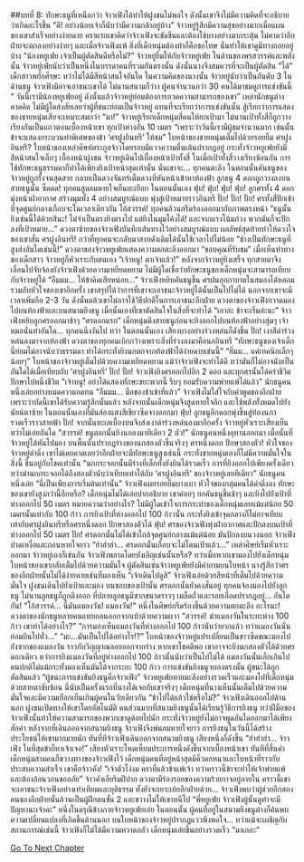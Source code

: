 ##บทที่ 8: ทักษะธนูที่เหนือกว่า
จ้าวเฟิงได้ทำให้ฝูงชนไม่พอใจ ดังนั้นเขาจึงไม่มีความคิดที่จะอธิบายว่าเกิดอะไรขึ้น
“ดี! อย่างน้อยเจ้าก็นับว่ามีความกล้าอยู่บ้าง” จ้าวหยู่รู้สึกมีความสุขอย่างมากเมื่อแผนของเขาสำเร็จอย่างง่ายดาย
คราแรกเขาคิดว่าจ้าวเฟิงจะขัดขืนและต้องใช้บางอย่างมากระตุ้น ไม่คาดว่าอีกฝ่ายจะตกลงอย่างง่ายๆ และเมื่อจ้าวเฟิงแพ้ สิ่งที่เด็กหนุ่มต้องทำก็คือขอโทษ นั่นทำให้เขาดูมีทางถอยอยู่บ้าง
“น้องหยูเฟ่ย เจ้าเป็นผู้ตัดสินดีหรือไม่?” จ้าวหยู่ยิ้มให้กับจ้าวหยู่เฟ่ย ในด้านของพรสวรรค์และพลังนั้น จ้าวหยู่เฟ่ยนับว่าเป็นหนึ่งในบรรดาคนที่รวมกันตรงนั้น ดังนั้นนางจึงสมควรที่จะเป็นผู้ตัดสิน
“ได้” เด็กสาวพยักศีรษะ ทว่าไม่ได้มีสีหน้าสนใจอันใด ในความคิดของนางนั้น จ้าวหยู่นับว่าเป็นอันดับ 3 ในด้านธนู จ้าวเฟิงมิอาจเอาชนะเขาได้
ไม่นานสนามก็ว่าง ผู้คนจำนวนกว่า 30 คนได้มาชมดูการแข่งขันนี้
“ วันนี้เรามีน้องหยูเฟ่ยอยู่ ดังนั้นแล้วจ้าวหยู่ย่อมต้องการอวดความสามารถของเขา” เหล่านักธนูต่างคาดคิด ไม่มีผู้ใดสงสัยเลยว่าผู้ที่ชนะย่อมเป็นจ้าวหยู่ แทนที่จะเรียกว่าการแข่งขันนั้น สู้เรียกว่าการแสดงของชายหนุ่มเสียจะเหมาะสมกว่า
“มา!”
จ้าวหยู่เรียกเด็กหนุ่มสี่คนให้ยกเป้ามา ไม่นานเป้าทั้งสี่ก็ถูกวางเรียงกันเป็นแถวตอนเบื้องหน้าเขา ทุกเป้าห่างกัน 10 เมตร
“เพราะว่าวันนี้เรามีผู้ชมจำนวนมาก เช่นนั้นข้าจะแสดงกระบวนท่าพิเศษของข้า ‘ศรฝูงอินทรี’ ให้ชม” ใบหน้าของชายหนุ่มเต็มไปด้วยรอยยิ้ม
ศรฝูงอินทรี?
ใบหน้าของเหล่าศิษย์ตระกูลจ้าวโดยรอบมีแววความตื่นเต้นปรากฏอยู่ กระทั่งจ้าวหยูเฟยยังมีสีหน้าสนใจเล็กๆ
เบื้องหน้าฝูงชน จ้าวหยู่เดินไปเบื้องหน้าเป้าทั้งสี่ ในเมื่อเป้าทั้งสี่วางเรียงซ้อนกัน การใช้ทักษะธนูธรรมดาก็ทำได้เพียงยิงเป้าหน้าสุดเท่านั้น
นั่นเขาจะ...
ทุกคนตะลึง ในตอนนั้นคันธนูของจ้าวหยู่ถูกรั้งจนสุดสาย กลายเป็นดวงจันทร์เต็มดวงที่หันหน้าเข้าหาท้องฟ้า ลูกธนู 4 ดอกถูกวางลงบนสายธนูนั้น
ซี้ดดด!
ทุกคนสูดลมหายใจเย็นยะเยือก
ในตอนนั้นเอง
ฟุ่บ! ฟุ่บ! ฟุ่บ! ฟุ่บ!
ลูกศรทั้ง 4 ดอกมุ่งหน้าฝ่าอากาศ สร้างมุมทั้ง 4 อย่างสมบูรณ์แบบ พุ่งสู่เป้าหมายราวอินทรี
ปั่ก! ปั่ก! ปั่ก!
ศรทั้งสี่ปักเข้าที่จุดศูนย์กลางเกือบจะในเวลาเดียวกัน
โอ้สวรรค์!
ทุกคนล้วนกรีดร้องออกมากับภาพตรงหน้า
“ธนูนั้นยิงเช่นนี้ได้ด้วยสินะ! ไม่จำเป็นตรงยิงตรงไป แต่ยิงในมุมโค้งได้! และจากแรงโน้มถ่วง พวกมันก็จะปักลงที่เป้าหมาย...”
ดวงตาซ้ายของจ้าวเฟิงบันทึกเส้นทางไว้อย่างสมบูรณ์แบบ
ผลลัพธ์สุดท้ายทำให้ดวงใจของเขาสั่น
ศรฝูงอินทรี!
กว่าที่ทุกคนจะกลับมาสงบดังเดิมได้นั้นใช้เวลาไปไม่น้อย
“ช่างเป็นทักษะธนูที่สูงส่งอันใดเช่นนี้!” ดวงตาของจ้าวหยูเฟ่ยแสดงความตกตะลึงออกมา
“ขอบคุณที่รับชม” เมื่อเห็นท่าทางของเด็กสาว จ้าวหยู่ก็หัวเราะกับตนเอง
“เจ้าหนู! ตาเจ้าแล้ว!” หลังจากจ้าวหยู่ยิงเสร็จ ทุกสายตาจึงเลื่อนไปจับจ้องยังจ้าวเฟิงด้วยความเหยียดหยาม ไม่มีผู้ใดเชื่อว่าทักษะธนูของเด็กหนุ่มจะสามารถเทียบกับจ้าวหยู่ได้
“อืมมม... ให้ข้าคิดเสียหน่อย...”
จ้าวเฟิงหยิบคันธนูขึ้น ศรฝนอุกกาบาตในสมองได้หลอมรวมกับหัวใจของเขาอีกครั้ง เขาสรุปได้ว่าการที่เขาจะเอาชนะจ้าวหยู่ได้นั้นเป็นไปไม่ได้ นอกจากเขาจะมีเวลาเพิ่มอีก 2-3 วัน ดังนั้นแล้วเขาไม่อาจใช้วิธีปกติในการเอาชนะอีกฝ่าย
ดวงตาของจ้าวเฟิงกวาดมองไปบนท้องฟ้าและบนสนามยิงธนู เมื่อนั้นเองที่เขาตัดสินใจในสิ่งที่จะทำได้
“เอาล่ะ ข้าจะเริ่มล่ะนะ”
จ้าวเฟิงหยิบลูกศรออกมาช้าๆ
“ศรดอกแรก” เด็กหนุ่มดึงสายธนูก่อนจะยิงออกไปบนท้องฟ้าอย่างสุ่มๆ
เจ้าหมอนั่นทำอันใด...
ทุกคนนิ่งงันไป
ทว่า ในตอนนั้นเอง เสียงบางอย่างร่วงหล่นก็ดังขึ้น
ปั่ก!
เงาสีดำร่วงหล่นลงมาจากท้องฟ้า
ดวงตาของทุกคนเบิกกว้างเพราะสิ่งที่ร่วงลงมาคือนกอินทรี
“ทักษะธนูของเจ้าเด็กนี่ย่อมไม่อาจนับว่าธรรมดา ทำได้กระทั่งยิงนกตกจากท้องฟ้าได้ง่ายดายเช่นนี้”
“ฮึ่มม... แค่เทคนิกเล็กๆ น้อยๆ” ใบหน้าของจ้าวหยู่เต็มไปด้วยความเหยียดหยาม แม้ว่าจ้าวเฟิงจะทำได้ดี ทว่ามันก็ไม่อาจนับเป็นอันใดได้เมื่อเทียบกับ ‘ศรฝูงอินทรี’
ปั่ก! ปั่ก!
จ้าวเฟิงยิงศรออกไปอีก 2 ดอก และทุกศรนั้นได้คร่าชีวิตปักษาไปหนึ่งชีวิต
“เจ้าหนู! อย่าได้แสดงทักษะขยะพวกนี้ รีบๆ ยอมรับความพ่ายแพ้ได้แล้ว” นักธนูคนหนึ่งเอ่ยอย่างหมดความอดทน
“อืมมม... มือของข้าเข้าที่แล้ว”
จ้าวเฟิงไม่ใส่ใจกับคำพูดของอีกฝ่าย เพราะว่าบัดนี้เขาได้รับความรู้สึกนั้นแล้ว หลังจากนั้นเด็กหนุ่มจึงสูดหายใจลึก และใช้พลังทั้งหมดไปยังนัยน์ตาซ้าย ในตอนนั้นเองที่มันส่องแสงสีเขียวซีดจางออกมา
ฟุ่บ!
ลูกธนูอีกดอกพุ่งขึ้นสู่ท้องนภา รวดเร็วราวสายฟ้า
ปั่ก!
จากนั้นทะเลเบื้องบนจึงส่งเงาดำร่วงหล่นลงมาอีกครั้ง
จ้าวหยู่หัวเราะเสียงเย็น ทว่าไม่เอ่ยอันใด
“สวรรค์! ธนูดอกนั้นยิงนกลงมาทีเดียว 2 ตัว!”
นักธนูคนหนึ่งอุทานออกมา เมื่อนั้นที่จ้าวหยู่ได้หันไปมอง บนพื้นนั้นปรากฏร่างของนกสองตัวขึ้นจริงๆ
ศรหนึ่งดอก ปักษาสองตัว!
หัวใจของจ้าวหยู่ดำดิ่ง เขาไม่เคยคาดเลยว่าอีกฝ่ายจะมีทักษะธนูสูงเช่นนี้ กระทั่งชายหนุ่มเองก็ไม่มีความมั่นใจในสิ่งนี้ ขึ้นอยู่กับโชคเท่านั้น
“นกกระจอกนั้นมีร่างที่เล็กทั้งยังบินได้รวดเร็ว การที่ยิงออกไปเพียงครั้งเดียวทว่าฆ่านกกระจอกได้ถึงสองตัวนับว่าเทียบเท่าได้กับ ‘ศรฝูงอินทรี’ ของจ้าวหยู่เลยทีเดียว” นักธนูคนหนึ่งเอ่ย
“นี่เป็นเพียงการเริ่มต้นเท่านั้น” จ้าวเฟิงเผยรอยยิ้มบางเบา
หัวใจของกลุ่มคนได้ดำดิ่งลง
ทักษะของเขายังสูงกว่านี้อีกหรือ?
เด็กหนุ่มไม่ได้เอ่ยปากอธิบาย เขาค่อยๆ ยกคันธนูขึ้นช้าๆ และยิงไปยังเป้าที่ห่างออกไป 50 เมตร
หมายความว่าอย่างไร?
ไม่มีผู้ใดเข้าใจการกระทำของเด็กหนุ่มเลยแม้แต่น้อย
50 เมตรนั้นเท่ากับ 100 ก้าว
การยิงเป้าที่ห่างออกไป 100 ก้าวนั้น กระทั่งยิงเข้าจุดกลางก็ไม่อาจเทียบเท่ากับศรฝูงอินทรีหรือศรหนึ่งดอก ปักษาสองตัวได้
ฟุ่บ!
ศรของจ้าวเฟิงพุ่งฝ่าอากาศและปักลงบนเป้าที่ห่างออกไป 50 เมตร
ปั่ก!
ศรดอกนั้นไม่ได้เข้าใกล้จุดศูนย์กลางแม้แต่น้อย มันปักลงบนวงนอก
จ้าวเฟิงปาดเหงื่อและถอนหายใจยาว
“ฮ่าฮ่าฮ่า... ศรดอกนั้นเกือบจะไม่โดนเป้าแล้ว...” เหล่าศิษย์เริ่มหัวเราะออกมา จ้าวหยู่เองก็เช่นกัน
จ้าวเฟิงพลาดโดยบังเอิญเช่นนั้นหรือ?
ทว่าเมื่อพวกเขามองไปยังเด็กหนุ่ม ใบหน้าของเขากลับเต็มไปด้วยความมั่นใจ
ผู้ตัดสินเช่นจ้าวหยูเฟ่ยยังมีคำถามบนใบหน้า นางรู้สึกว่าศรของอีกฝ่ายนั้นไม่ได้ง่ายดายเช่นที่มองเห็น
“เจ้าเดินไปดูสิ”
จ้าวเฟิงเอ่ยด้วยสีหน้าที่เต็มไปด้วยความมั่นใจ
ฝูงชนเดินไปยังเป้าและมอง
บนขอบของเป้านั้น ศรดอกนั้นยังคงสั่นอยู่
ทุกคนจ้องมองไปยังลูกธนู
ไม่นานลูกธนูก็ถูกดึงออก ที่ปลายลูกธนูมีซากขนาดราวๆ เมล็ดถั่วและรอยเลือดปรากฏอยู่…
อันใดกัน!
“โอ้สวรรค์... นี่มันแมลงวัน! แมลงวัน!” หนึ่งในศิษย์กรีดร้องขึ้นด้วยความตกตะลึง
อะไรนะ!
ดวงตาของนักธนูหลายคนแทบถลนออกจากเบ้าด้วยความผวา
“สวรรค์! ฆ่าแมลงวันในระยะห่าง 100 ก้าว เขาทำได้อย่างไร?”
“การมองเห็นแมลงวันที่ห่างออกไป 100 ก้าวนับว่ายากแล้ว ทว่าแมลงวันนั่นย่อมบินไปทั่ว...”
“มะ...มันเป็นไปได้อย่างไร!?”
ใบหน้าของจ้าวหยู่แปรเปลี่ยนเป็นขาวซีดขณะมองไปยังซากของแมลงวัน ราวกับวิญญาณลอยออกจากร่าง
หากเขาโชคดีพอ เขาอาจจะยิงนกสองตัวได้ด้วยศรดอกเดียว ทว่าการยิงแมลงวันที่อยู่ห่างออกไป 100 ก้าวนั้นนับว่าเป็นไปไม่ได้
แมลงวันนั้นเล็กเกินไป คนปกติไม่แม้กระทั่งมองเห็นมันได้จากระยะ 100 ก้าว
การแข่งขันยิงธนูจบลงตรงนั้น
ผู้ชนะได้ถูกตัดสินแล้ว
“ผู้ชนะการแข่งขันยิงธนูคือจ้าวเฟิง”
จ้าวหยูเฟ่ยหายตะลึงอย่างรวดเร็วและมองไปที่เด็กหนุ่มด้วยสายตาซับซ้อน
นี่นับเป็นครั้งแรกที่นางได้เจอกับเขาจริงๆ เด็กหนุ่มที่นางเห็นนั้นเต็มไปด้วยความมั่นใจและมีความเยือกเย็นเกินผู้คนในวัยเดียวกัน
“ข้าไปได้แล้วใช่หรือไม่?”
จ้าวเฟิงเดินออกไปด้านนอก ฝูงชนเปิดทางให้เขาโดยอัตโนมัติ
คนส่วนมากที่สนามยิงธนูนั้นได้เรียนรู้วิธีการยิงธนู ทว่าฝีมือของจ้าวเฟิงนั้นทำให้ความสามารถของพวกเขาดูด้อยไปนัก กระทั่งจ้าวหยู่ยังไม่อาจพูดอันใดออกมาได้เพียงสักคำ
หลังจากที่เดินออกจากสนามยิงธนู จ้าวเฟิงจึงพ่นลมหายใจยาว การยิงธนุในวันนี้ได้สร้างประโยชน์ให้เขามากมายนัก
ทันที่ทีจ้าวเฟิงเดินออกจากสนามยิงธนู เสียงหนึ่งก็ดังขึ้น
“ฮ่าฮ่าฮ่า... จ้าวเฟิง ในที่สุดข้าก็หาเจ้าเจอ!”
เสียงหัวเราะโหดเหี้ยมประการหนึ่งดังขึ้นจากเบื้องหน้าเขา
ทันทีที่สิ้นคำ เด็กหนุ่มสามคนก็ขวางทางของจ้าวเฟิงไว้ เด็กหนุ่มคนที่อยู่หน้าสุดมีคิ้วดกหนาและใบหน้าที่ราวกับประสบความสำเร็จ
เขาคือจ้าวคัง!
“เจ้าตัวโง่งม คราที่แล้วข้าแพ้เจ้า ทว่าคราวนี้ข้าจะทำให้เจ้าพ่ายแพ้และต้องอ้อนวอนขออภัย”
จ้าวคังเลียริมฝีปาก ดวงตามีร่องรอยของความร้ายกาจอยู่ภายใน คราวนี้เขาจะเอาชนะจ้าวเฟิงอย่างเท่าเทียมและยุติธรรม ทั้งยังจะเยาะเย้ยอีกฝ่ายด้วย…
จ้าวเฟิงพบว่าผู้ช่วยอีกสองคนของอีกฝ่ายนั้นล้วนเป็นผู้ฝึกตนขั้น 2 และขวางไม่ให้เขาหนีไป
“พี่หยูเฟ่ย จ้าวเฟิงผู้นั้นดูท่าจะมีปัญหานะเจ้าคะ”
หนึ่งในดรุณีข้างกายจ้าวหยูเฟ่ยเอ่ย
ในตอนนั้น ผู้คนที่อยู่ในสนามยิงธนูต่างก็ค้นพบความเปลี่ยนแปลงที่เกิดขึ้นด้านนอก
บนใบหน้าของจ้าวหยู่ปรากฏแววพึงพอใจ...
ทว่าแม้จะเผชิญกับสถานการณ์เช่นนี้ จ้าวเฟิงก็ไม่ได้มีความหวาดกลัว เด็กหนุ่มเอ่ยขึ้นอย่างรวดเร็ว
“มาเถอะ”



[Go To Next Chapter]( ./9.md)
